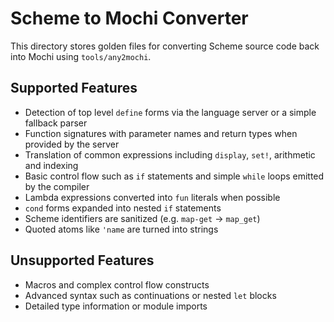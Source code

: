 # Scheme to Mochi Converter

This directory stores golden files for converting Scheme source code back into Mochi using `tools/any2mochi`.

## Supported Features

- Detection of top level `define` forms via the language server or a simple fallback parser
- Function signatures with parameter names and return types when provided by the server
- Translation of common expressions including `display`, `set!`, arithmetic and indexing
- Basic control flow such as `if` statements and simple `while` loops emitted by the compiler
- Lambda expressions converted into `fun` literals when possible
- `cond` forms expanded into nested `if` statements
- Scheme identifiers are sanitized (e.g. `map-get` -> `map_get`)
- Quoted atoms like `'name` are turned into strings

## Unsupported Features

- Macros and complex control flow constructs
- Advanced syntax such as continuations or nested `let` blocks
- Detailed type information or module imports
